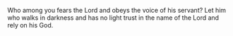 Who among you fears the Lord and obeys the voice of his servant? Let him who walks in darkness and has no light trust in the name of the Lord and rely on his God.
